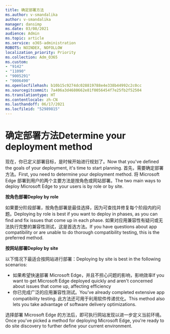 ```yaml
---
title: 确定部署方法
ms.author: v-smandalika
author: v-smandalika
manager: dansimp
ms.date: 03/08/2021
audience: Admin
ms.topic: article
ms.service: o365-administration
ROBOTS: NOINDEX, NOFOLLOW
localization_priority: Priority
ms.collection: Adm_O365
ms.custom:
- "9142"
- "11090"
- "9005291"
- "9006490"
ms.openlocfilehash: b10b15c9274dc028819788e4e338b44992c2c0cc
ms.sourcegitcommit: 7a406a3d4680662e81f0056454f7e25fb2f52504
ms.translationtype: HT
ms.contentlocale: zh-CN
ms.lasthandoff: 06/17/2021
ms.locfileid: "52989815"
---
```

# <a name="determine-your-deployment-method"></a><span data-ttu-id="2780b-102">确定部署方法</span><span class="sxs-lookup"><span data-stu-id="2780b-102">Determine your deployment method</span></span>

<span data-ttu-id="2780b-103">现在，你已定义部署目标，是时候开始进行规划了。</span><span class="sxs-lookup"><span data-stu-id="2780b-103">Now that you've defined the goals of your deployment, it's time to start planning.</span></span> <span data-ttu-id="2780b-104">首先，需要确定部署方法。</span><span class="sxs-lookup"><span data-stu-id="2780b-104">First, you need to determine your deployment method.</span></span> <span data-ttu-id="2780b-105">将 Microsoft Edge 部署到用户的两个主要方法是按角色或网站部署。</span><span class="sxs-lookup"><span data-stu-id="2780b-105">The two main ways to deploy Microsoft Edge to your users is by role or by site.</span></span>

<span data-ttu-id="2780b-106">**按角色部署**</span><span class="sxs-lookup"><span data-stu-id="2780b-106">**Deploy by role**</span></span>

<span data-ttu-id="2780b-107">如果要分阶段部署，按角色部署是最佳选择，因为可查找并修复每个阶段内的问题。</span><span class="sxs-lookup"><span data-stu-id="2780b-107">Deploying by role is best if you want to deploy in phases, as you can find and fix issues that come up in each phase.</span></span> <span data-ttu-id="2780b-108">如果对应用兼容性有疑问或无法执行完整的兼容性测试，这是首选方法。</span><span class="sxs-lookup"><span data-stu-id="2780b-108">If you have questions about app compatibility or are unable to do thorough compatibility testing, this is the preferred method.</span></span>

<span data-ttu-id="2780b-109">**按网站部署**</span><span class="sxs-lookup"><span data-stu-id="2780b-109">**Deploy by site**</span></span>

<span data-ttu-id="2780b-110">以下情况下最适合按网站进行部署：</span><span class="sxs-lookup"><span data-stu-id="2780b-110">Deploying by site is best in the following scenarios:</span></span>
- <span data-ttu-id="2780b-111">如果希望快速部署 Microsoft Edge，并且不担心问题的影响，影响效率</span><span class="sxs-lookup"><span data-stu-id="2780b-111">If you want to get Microsoft Edge deployed quickly and aren't concerned about issues that come up, affecting efficiency</span></span>
- <span data-ttu-id="2780b-112">你已完成广泛的应用兼容性测试。</span><span class="sxs-lookup"><span data-stu-id="2780b-112">You've already completed extensive app compatibility testing.</span></span> <span data-ttu-id="2780b-113">此方法还可用于利用软件传递优化。</span><span class="sxs-lookup"><span data-stu-id="2780b-113">This method also lets you take advantage of software delivery optimizations.</span></span>

<span data-ttu-id="2780b-114">选择部署 Microsoft Edge 的方法后，即可执行网站发现以进一步定义当前环境。</span><span class="sxs-lookup"><span data-stu-id="2780b-114">Once you've picked a method for deploying Microsoft Edge, you're ready to do site discovery to further define your current environment.</span></span>
